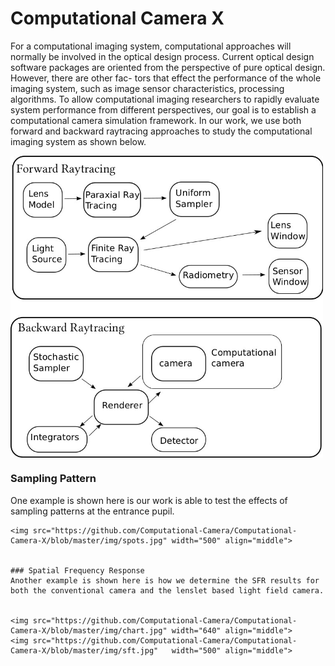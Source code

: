 
# Computational Camera X

For a computational imaging system, computational approaches will normally be
involved in the optical design process. Current optical design software packages are
oriented from the perspective of pure optical design. However, there are other fac-
tors that effect the performance of the whole imaging system, such as image sensor
characteristics, processing algorithms. To allow computational imaging researchers
to rapidly evaluate system performance from different perspectives, our goal is to establish a computational camera simulation framework. In our work, we use both forward and backward raytracing approaches to study the computational imaging system as shown below.

<img src="https://github.com/Computational-Camera/Computational-Camera-X/blob/master/img/sys.jpg" width="500" align="middle">

### Sampling Pattern
One example is shown here is our work is able to test the effects of sampling patterns at the entrance pupil.
```
<img src="https://github.com/Computational-Camera/Computational-Camera-X/blob/master/img/spots.jpg" width="500" align="middle">


### Spatial Frequency Response
Another example is shown here is how we determine the SFR results for both the conventional camera and the lenslet based light field camera.


<img src="https://github.com/Computational-Camera/Computational-Camera-X/blob/master/img/chart.jpg" width="640" align="middle">
<img src="https://github.com/Computational-Camera/Computational-Camera-X/blob/master/img/sft.jpg"   width="500" align="middle">
